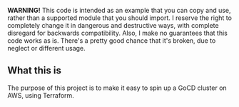 **WARNING!** This code is intended as an example that you can copy and use, rather than a supported module that you should import. I reserve the right to completely change it in dangerous and destructive ways, with complete disregard for backwards compatibility. Also, I make no guarantees that this code works as is. There's a pretty good chance that it's broken, due to neglect or different usage.


## What this is

The purpose of this project is to make it easy to spin up a GoCD cluster on AWS, using Terraform.
